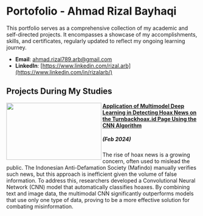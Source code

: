 # Portofolio - Ahmad Rizal Bayhaqi
This portfolio serves as a comprehensive collection of my academic and self-directed projects. It encompasses a showcase of my accomplishments, skills, and certificates, regularly updated to reflect my ongoing learning journey.

- **Email**: [ahmad.rizal789.arb@gmail.com](ahmad.rizal789.arb@gmail.com)
- **LinkedIn**: [https://www.linkedin.com/rizal.arb](https://www.linkedin.com/in/rizalarb/)

## Projects During My Studies

<img align="left" width="250" height="150" src="https://github.com/rizalarb/Application-Multimodel-Deep-Learning-Detecting-Hoax-News-Turnbackhoax.id-CNN/blob/master/Fake%20News%20Image.jpg"> **[Application of Multimodel Deep Learning in Detecting Hoax News on the Turnbackhoax.id Page Using the CNN Algorithm](https://github.com/rizalarb/Application-Multimodel-Deep-Learning-Detecting-Hoax-News-Turnbackhoax.id-CNN)**
##### (Feb 2024)

The rise of hoax news is a growing concern, often used to mislead the public. The Indonesian Anti-Defamation Society (Mafindo) manually verifies such news, but this approach is inefficient given the volume of false information. To address this, researchers developed a Convolutional Neural Network (CNN) model that automatically classifies hoaxes. By combining text and image data, the multimodal CNN significantly outperforms models that use only one type of data, proving to be a more effective solution for combating misinformation.

#

